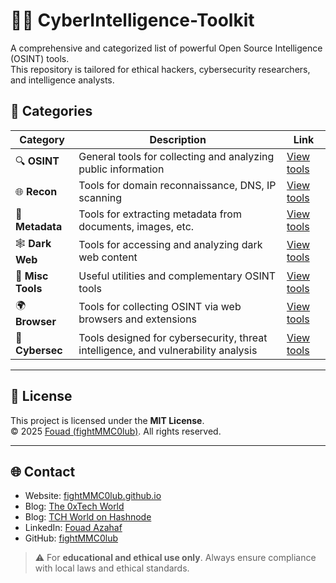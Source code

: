 #  🕵️‍♂️ CyberIntelligence-Toolkit

A comprehensive and categorized list of powerful Open Source Intelligence (OSINT) tools.  
This repository is tailored for ethical hackers, cybersecurity researchers, and intelligence analysts.

## 📂 Categories

| Category        | Description                                      | Link |
|-----------------|--------------------------------------------------|------|
| 🔍 **OSINT**        | General tools for collecting and analyzing public information | [View tools](./Osint/README.md) |
| 🌐 **Recon**        | Tools for domain reconnaissance, DNS, IP scanning | [View tools](./Recon/README.md) |
| 📁 **Metadata**     | Tools for extracting metadata from documents, images, etc. | [View tools](./Metadata/README.md) |
| 🕸️ **Dark Web**     | Tools for accessing and analyzing dark web content | [View tools](./Darkweb/README.md) |
| 🧰 **Misc Tools**   | Useful utilities and complementary OSINT tools   | [View tools](./Tools/README.md) |
| 🌍 **Browser**      | Tools for collecting OSINT via web browsers and extensions | [View tools](./Browsers/README.md) |
| 🔐 **Cybersec**     | Tools designed for cybersecurity, threat intelligence, and vulnerability analysis | [View tools](./Cybersec/README.md) |

---

## 📢 License

This project is licensed under the **MIT License**.  
© 2025 [Fouad (fightMMC0lub)](https://github.com/fightMMC0lub). All rights reserved.

---

## 🌐 Contact

- Website: [fightMMC0lub.github.io](https://fightmmc0lub.github.io)
- Blog: [The 0xTech World](https://the0xtechworld.blogspot.com/)
- Blog: [TCH World on Hashnode](https://tchworld.hashnode.dev/)
- LinkedIn: [Fouad Azahaf](https://www.linkedin.com/in/fouad-azahaf-51a783335/)
- GitHub: [fightMMC0lub](https://github.com/fightMMC0lub)

> ⚠️ For **educational and ethical use only**. Always ensure compliance with local laws and ethical standards.

